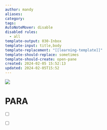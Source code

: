 ```yaml
---
author: mandy
aliases: 
category: 
tags: 
AutoNoteMover: disable
disabled rules:
  - all
template-output: 030-Inbox
template-input: title,body
template-replacement: "[[learning-template]]"
template-should-replace: sometimes
template-should-create: open-pane
created: 2024-02-05 15:52:13
updated: 2024-02-05T15:52
---
```

![](https://pic.sopili.net/pub/emoji/twitter/2/72x72/1f4d6.png)
# PARA

- [ ] []()
- [ ] []()

